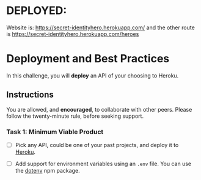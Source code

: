 # DEPLOYED: #
Website is: https://secret-identityhero.herokuapp.com/ and the other route is https://secret-identityhero.herokuapp.com/heroes

# Deployment and Best Practices

In this challenge, you will **deploy** an API of your choosing to Heroku.

## Instructions

You are allowed, and **encouraged**, to collaborate with other peers. Please follow the twenty-minute rule, before seeking support.

### Task 1: Minimum Viable Product

- [ ] Pick any API, could be one of your past projects, and deploy it to [Heroku](https://heroku.com).
- [ ] Add support for environment variables using an `.env` file. You can use the [dotenv](https://www.npmjs.com/package/dotenv) npm package.

